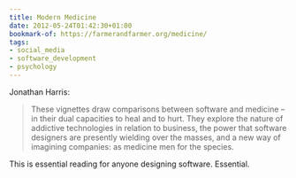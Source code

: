 ```yaml
---
title: Modern Medicine
date: 2012-05-24T01:42:30+01:00
bookmark-of: https://farmerandfarmer.org/medicine/
tags:
- social_media
- software_development
- psychology
---
```

Jonathan Harris:

> These vignettes draw comparisons between software and medicine – in their dual capacities to heal and to hurt. They explore the nature of addictive technologies in relation to business, the power that software designers are presently wielding over the masses, and a new way of imagining companies: as medicine men for the species.

This is essential reading for anyone designing software. Essential.
